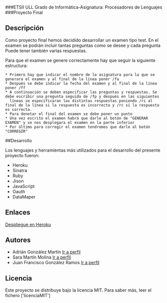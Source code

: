 ###ETSII ULL Grado de Informática-Asignatura: Procesadores de Lenguajes
###Proyecto Final

## Descripción
Como proyecto final hemos decidido desarrollar un examen tipo test. En el examen se podrán incluir tantas preguntas como se desee y cada pregunta
Puede tener también varias respuestas.

Para que el examen se genere correctamente hay que seguir la siguiente estructura:

    * Primero hay que indicar el nombre de la asignatura para la que se generara el examen y al final de la línea poner /fa 
    * Después se debe indicar la fecha del examen y al final de la línea poner /ff
    * A continuación se deben especificar las preguntas y respuestas. Se debe escribir una pregunta seguida de /fp y después en las siguientes 
      líneas se especificaran las distintas respuestas poniendo /ri al final de la línea si la respuesta es incorrecta y /rc si la respuesta es correcta.
    * Para denotar el final del examen se debe poner un punto
    * Una vez escrito el examen habrá que darle al botón de "GENERAR EXAMEN" y se nos desplegara el examen en la parte inferior
    * Por último para corregir el examen tendremos que darle al botón "CORREGIR"


##Desarrollo

Los lenguajes y herramientas más utilizados para el desarrollo del presente proyecto fueron: 

  * Heroku
  * Sinatra
  * Ruby
  * Jison
  * JavaScript
  * Oauth
  * DataMaper

## Enlaces

[Despliegue en Heroku](http://sheltered-atoll-7992.herokuapp.com/)

## Autores

  - Adrián González Martín [Ir a perfil](https://github.com/alu4073)
  - Sara Martín Molina [Ir a perfil](https://github.com/alu4102)
  - Juan Francisco González Ramos [Ir a perfil](https://github.com/juanFGR)

## Licencia

Este proyecto se distribuye bajo la licencia MIT. Para saber más, leer el fichero ['licenciaMIT']
